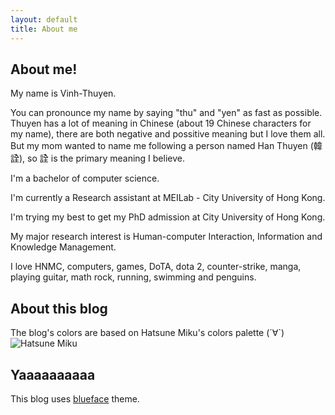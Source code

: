 ```yaml
---
layout: default
title: About me
---
```


## About me!

My name is Vinh-Thuyen. 

You can pronounce my name by saying "thu" and "yen" as fast as possible. Thuyen has a lot of meaning in Chinese (about 19 Chinese characters for my name), there are both negative and possitive meaning but I love them all. But my mom wanted to name me following a person named Han Thuyen (韓詮), so 詮 is the primary meaning I believe. 

I'm a bachelor of computer science. 

I'm currently a Research assistant at MEILab - City University of Hong Kong. 

I'm trying my best to get my PhD admission at City University of Hong Kong. 

My major research interest is Human-computer Interaction, Information and Knowledge Management. 

I love HNMC, computers, games, DoTA, dota 2, counter-strike, manga, playing guitar, math rock, running, swimming and penguins. 

## About this blog
The blog's colors are based on Hatsune Miku's colors palette (´∀`)
![Hatsune Miku](https://raw.githubusercontent.com/ntvthuyen/ntvthuyen.github.io/master/images/ae68810eb597fd985c923f9f93f111a8.jpg)

## Yaaaaaaaaaa
This blog uses [blueface][github] theme.

[github]: https://github.com/tnguyen/blueface/
